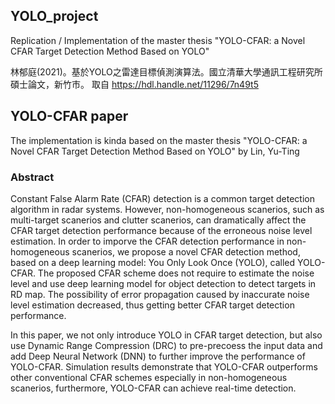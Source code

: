 ## YOLO_project
Replication / Implementation of the master thesis "YOLO-CFAR: a Novel CFAR Target Detection Method Based on YOLO" 

林郁庭(2021)。基於YOLO之雷達目標偵測演算法。國立清華大學通訊工程研究所碩士論文，新竹市。 取自 https://hdl.handle.net/11296/7n49t5 

## YOLO-CFAR paper
The implementation is kinda based on the master thesis "YOLO-CFAR: a Novel CFAR Target Detection Method Based on YOLO" by Lin, Yu-Ting

### Abstract
Constant False Alarm Rate (CFAR) detection is a common target detection algorithm in radar systems. However, non-homogeneous scanerios, 
such as multi-target scanerios and clutter scanerios, can dramatically affect the CFAR target detection performance because of the erroneous 
noise level estimation. In order to imporve the CFAR detection performance in non-homogeneous scanerios, we propose a novel CFAR detection method, based on
a deep learning model: You Only Look Once (YOLO), called YOLO-CFAR. The proposed CFAR scheme does not require to estimate the noise level and use
deep learning model for object detection to detect targets in RD map. The possibility of error propagation caused by inaccurate noise level estimation
decreased, thus getting better CFAR target detection performance.

In this paper, we not only introduce YOLO in CFAR target detection, but also use Dynamic Range Compression (DRC) to pre-precoess the input data and add
Deep Neural Network (DNN) to further improve the performance of YOLO-CFAR. Simulation results demonstrate that YOLO-CFAR outperforms other conventional
CFAR schemes especially in non-homogeneous scanerios, furthermore, YOLO-CFAR can achieve real-time detection.

